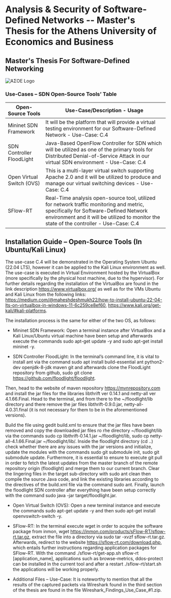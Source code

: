 # **Analysis & Security of Software-Defined Networks -- Master's Thesis for the Athens University of Economics and Business**
## **Master's Thesis For Software-Defined Networking** 

![ΑΣΟΕ Logo](https://www.aueb.gr/press/logos/1_AUEB-pantone-HR.jpg)

### **Use-Cases – SDN Open-Source Tools’ Table**

| Open-Source Tools	| Use-Case/Description - Usage |
| --- | --- |
| Mininet SDN Framework	| It will be the platform that will provide a virtual testing environment for our Software-Defined Network - Use-Case: C.4 |
| SDN Controller FloodLight |	Java-Based OpenFlow Controller for SDN which will be utilized as one of the primary tools for Distributed Denial-of-Service Attack in our virtual SDN environment - Use-Case: C.4 |
| Open Virtual Switch (OVS) |	This is a multi-layer virtual switch supporting Apache 2.0 and it will be utilized to produce and manage our virtual switching devices - Use-Case: C.4 |
| SFlow-RT | Real-Time analysis open-source tool, utilized for network traffic monitoring and metric, specifically for Software-Defined Network environment and it will be utilized to monitor the state of the controller - Use-Case: C.4 |


## **Installation Guide – Open-Source Tools (In Ubuntu/Kali Linux)**
The use-case C.4 will be demonstrated in the Operating System Ubuntu (22.04 LTS), however it can be applied to the Kali Linux environment as well. The use-case is executed in Virtual Environment hosted by the VirtualBox (more specifically by the physical host machine, due to the hypervisor). For further details regarding the installation of the VirtualBox are found in the link description https://www.virtualbox.org/ as well as for the VMs Ubuntu and Kali Linux from the following links: https://medium.com/@maheshdeshmukh22/how-to-install-ubuntu-22-04-lts-on-virtualbox-in-windows-11-6c259ce8ef60, https://www.kali.org/get-kali/#kali-platforms. 

The installation process is the same for either of the two OS, as follows:

* Mininet SDN Framework: Open a terminal instance after VirtualBox and a Kali Linux/Ubuntu virtual machine have been setup and afterwards execute the commands sudo apt-get update -y and sudo apt-get install mininet -y.
 

* SDN Controller FloodLight: In the terminal’s command line, it is vital to install ant via the command sudo apt install build-essential ant python2-dev openjdk-8-jdk maven git and afterwards clone the FloodLight repository from github, sudo git clone https://github.com/floodlight/floodlight.




Then, head to the website of maven repository https://mvnrepository.com and install the jar files for the libraries libthrift ver 0.14.1 and netty-all ver 4.1.66.Final. Head to the terminal, and from there to the ~/floodlight/lib directory and there remove the jar files libthrift-0.9.0.jar, netty-all-4.0.31.final (it is not necessary for them to be in the aforementioned versions). 


Build the file using gedit build.xml to ensure that the jar files have been removed and copy the downloaded jar files ro rhe directory ~/floodlight/lib via the commands sudo cp libthrift-0.14.1.jar ~/floodlight/lib, sudo cp netty-all-4.1.66.Final.jar ~/floodlight/lib/. Inside the floodlight directory (cd ..) check whether there are any issues with the jar versions and initialize, update the modules with the commands sudo git submodule init, sudo git submodule update. Furthermore, it is essential to ensure to execute git pull in order to fetch the latest updates from the master branch of the remote repository origin (floodlight) and merge them to our current branch. Clear the lingering files in the target sub-directory with sudo ant clean then compile the source Java code, and link the existing libraries according to the directives of the build.xml file via the command sudo ant. Finally, launch the floodlight SDN controller after everything have been setup correctly with the command sudo java -jar target/floodlight.jar.

* Open Virtual Switch (OVS): Open a new terminal instance and execute the commands sudo apt-get update -y and then sudo apt-get install openvswitch-switch -y.

* SFlow-RT: In the terminal execute wget in order to acquire the software package from inmon, wget https://inmon.com/products/sFlow-RT/sflow-rt.tar.gz, extract the file into a directory via sudo tar -xvzf sflow-rt.tar.gz. Afterwards, redirect to the website https://sflow-rt.com/download.php, which entails further instructions regarding application packages for SFlow-RT. With the command ./sflow-rt/get-app.sh sflow-rt [application_name], applications such as browse-metrics, ddos-protect can be installed in the current tool and after a restart ./sflow-rt/start.sh the applications will be working properly.

* Additional Files – Use-Case: It is noteworthy to mention that all the results of the captured packets via Wireshark found in the third section of the thesis are found in the file Wireshark_Findings_Use_Case_#1.zip.


